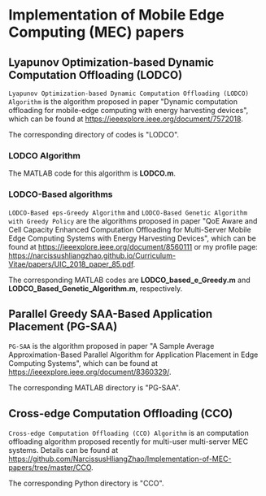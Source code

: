 # Implementation of Mobile Edge Computing (MEC) papers
## Lyapunov Optimization-based Dynamic Computation Offloading (LODCO)
`Lyapunov Optimization-based Dynamic Computation Offloading (LODCO) Algorithm` is the algorithm proposed in paper "Dynamic computation offloading for mobile-edge computing with energy harvesting devices", which can be found at https://ieeexplore.ieee.org/document/7572018.

The corresponding directory of codes is "LODCO".

### LODCO Algorithm
The MATLAB code for this algorithm is **LODCO.m**.

### LODCO-Based algorithms
`LODCO-Based eps-Greedy Algorithm` and `LODCO-Based Genetic Algorithm with Greedy Policy` are the algorithms proposed in paper "QoE Aware and Cell Capacity Enhanced Computation 
Offloading for Multi-Server Mobile Edge Computing Systems with Energy Harvesting Devices", which can be found at https://ieeexplore.ieee.org/document/8560111 or my profile page: 
https://narcissushliangzhao.github.io/Curriculum-Vitae/papers/UIC_2018_paper_85.pdf.

The corresponding MATLAB codes are **LODCO_based_e_Greedy.m** and **LODCO_Based_Genetic_Algorithm.m**, respectively.

## Parallel Greedy SAA-Based Application Placement (PG-SAA)
`PG-SAA` is the algorithm proposed in paper "A Sample Average Approximation-Based Parallel Algorithm for Application Placement in Edge Computing Systems", which can be found at https://ieeexplore.ieee.org/document/8360329/.

The corresponding MATLAB directory is "PG-SAA".

## Cross-edge Computation Offloading (CCO)
`Cross-edge Computation Offloading (CCO) Algorithm` is an computation offloading algorithm proposed recently for multi-user multi-server MEC systems. Details 
can be found at https://github.com/NarcissusHliangZhao/Implementation-of-MEC-papers/tree/master/CCO. 

The corresponding Python directory is "CCO".